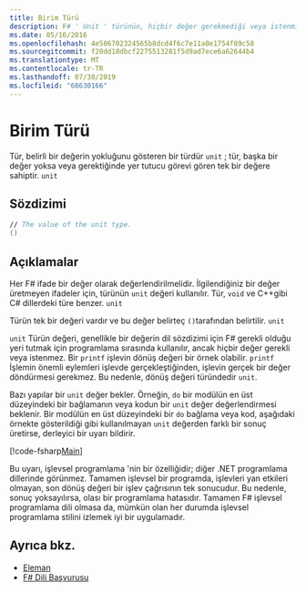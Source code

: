 ```yaml
---
title: Birim Türü
description: F# ' Unit ' türünün, hiçbir değer gerekmediği veya istenmiyorsa dil söz konusu olduğunda bir değerin gerekli olduğu yeri tutmak için genellikle nasıl kullanıldığını öğrenin.
ms.date: 05/16/2016
ms.openlocfilehash: 4e586702324565b8dcd4f6c7e11a0e1754f89c58
ms.sourcegitcommit: f20dd18dbcf2275513281f5d9ad7ece6a62644b4
ms.translationtype: MT
ms.contentlocale: tr-TR
ms.lasthandoff: 07/30/2019
ms.locfileid: "68630166"
---
```

# <a name="unit-type"></a>Birim Türü

Tür, belirli bir değerin yokluğunu gösteren bir türdür `unit` ; tür, başka bir değer yoksa veya gerektiğinde yer tutucu görevi gören tek bir değere sahiptir. `unit`

## <a name="syntax"></a>Sözdizimi

```fsharp
// The value of the unit type.
()
```

## <a name="remarks"></a>Açıklamalar

Her F# ifade bir değer olarak değerlendirilmelidir. İlgilendiğiniz bir değer üretmeyen ifadeler için, türünün `unit` değeri kullanılır. Tür, `void` ve C++gibi C# dillerdeki türe benzer. `unit`

Türün tek bir değeri vardır ve bu değer belirteç `()`tarafından belirtilir. `unit`

`unit` Türün değeri, genellikle bir değerin dil sözdizimi için F# gerekli olduğu yeri tutmak için programlama sırasında kullanılır, ancak hiçbir değer gerekli veya istenmez. Bir `printf` işlevin dönüş değeri bir örnek olabilir. `printf` İşlemin önemli eylemleri işlevde gerçekleştiğinden, işlevin gerçek bir değer döndürmesi gerekmez. Bu nedenle, dönüş değeri türündedir `unit`.

Bazı yapılar bir `unit` değer bekler. Örneğin, `do` bir modülün en üst düzeyindeki bir bağlamanın veya kodun bir `unit` değer değerlendirmesi beklenir. Bir modülün en üst düzeyindeki bir `do` bağlama veya kod, aşağıdaki örnekte gösterildiği gibi kullanılmayan `unit` değerden farklı bir sonuç üretirse, derleyici bir uyarı bildirir.

[!code-fsharp[Main](~/samples/snippets/fsharp/lang-ref-1/snippet901.fs)]

Bu uyarı, işlevsel programlama 'nin bir özelliğidir; diğer .NET programlama dillerinde görünmez. Tamamen işlevsel bir programda, işlevleri yan etkileri olmayan, son dönüş değeri bir işlev çağrısının tek sonucudur. Bu nedenle, sonuç yoksayılırsa, olası bir programlama hatasıdır. Tamamen F# işlevsel programlama dili olmasa da, mümkün olan her durumda işlevsel programlama stilini izlemek iyi bir uygulamadır.

## <a name="see-also"></a>Ayrıca bkz.

- [Eleman](primitive-types.md)
- [F# Dili Başvurusu](index.md)
